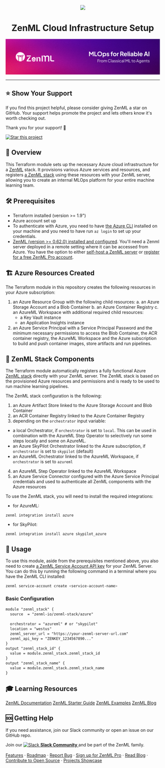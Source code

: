 <div align="center">
  <img referrerpolicy="no-referrer-when-downgrade" src="https://static.scarf.sh/a.png?x-pxid=0fcbab94-8fbe-4a38-93e8-c2348450a42e" />
  <h1 align="center">ZenML Cloud Infrastructure Setup</h1>
</div>

<div align="center">
  <a href="https://zenml.io">
    <img alt="ZenML Logo" src="https://raw.githubusercontent.com/zenml-io/zenml/main/docs/book/.gitbook/assets/header.png" alt="ZenML Logo">
  </a>
  <br />
</div>

---

## ⭐️ Show Your Support

If you find this project helpful, please consider giving ZenML a star on GitHub. Your support helps promote the project and lets others know it's worth checking out.

Thank you for your support! 🌟

[![Star this project](https://img.shields.io/github/stars/zenml-io/zenml?style=social)](https://github.com/zenml-io/zenml/stargazers)

## 🚀 Overview

This Terraform module sets up the necessary Azure cloud infrastructure for a [ZenML](https://zenml.io) stack. It provisions various Azure services and resources, and registers [a ZenML stack](https://docs.zenml.io/user-guide/production-guide/understand-stacks) using these resources with your ZenML server, allowing you to create an internal MLOps platform for your entire machine learning team.

## 🛠 Prerequisites

- Terraform installed (version >= 1.9")
- Azure account set up
- To authenticate with Azure, you need to have [the Azure CLI](https://learn.microsoft.com/en-us/cli/azure/)
installed on your machine and you need to have run `az login` to set up your
credentials.
- [ZenML (version >= 0.62.0) installed and configured](https://docs.zenml.io/getting-started/installation). You'll need a Zenml server deployed in a remote setting where it can be accessed from Azure. You have the option to either [self-host a ZenML server](https://docs.zenml.io/getting-started/deploying-zenml) or [register for a free ZenML Pro account](https://cloud.zenml.io/signup).

## 🏗 Azure Resources Created

The Terraform module in this repository creates the following resources in your Azure subscription:

1. an Azure Resource Group with the following child resources:
  a. an Azure Storage Account and a Blob Container
  b. an Azure Container Registry
  c. an AzureML Workspace with additional required child resources:
    * a Key Vault instance
    * an Application Insights instance
2. an Azure Service Principal with a Service Principal Password and the minimum necessary permissions to access the Blob Container, the ACR container registry, the AzureML Workspace and the Azure subscription to build and push container images, store artifacts and run pipelines.

## 🧩 ZenML Stack Components

The Terraform module automatically registers a fully functional Azure [ZenML stack](https://docs.zenml.io/user-guide/production-guide/understand-stacks) directly with your ZenML server. The ZenML stack is based on the provisioned Azure resources and permissions and is ready to be used to run machine learning pipelines.

The ZenML stack configuration is the following:

1. an Azure Artifact Store linked to the Azure Storage Account and Blob Container
2. an ACR Container Registry linked to the Azure Container Registry
3. depending on the `orchestrator` input variable:
  * a local Orchestrator, if `orchestrator` is set to `local`. This can be used in combination with the AzureML Step Operator to selectively run some steps locally and some on AzureML.
  * an Azure SkyPilot Orchestrator linked to the Azure subscription, if `orchestrator` is set to `skypilot` (default)
  * an AzureML Orchestrator linked to the AzureML Workspace, if `orchestrator` is set to `azureml` 
4. an AzureML Step Operator linked to the AzureML Workspace
5. an Azure Service Connector configured with the Azure Service Principal credentials and used to authenticate all ZenML components with the Azure resources

To use the ZenML stack, you will need to install the required integrations:

* for AzureML:

```shell
zenml integration install azure
```

* for SkyPilot:

```shell
zenml integration install azure skypilot_azure
```

## 🚀 Usage

To use this module, aside from the prerequisites mentioned above, you also need to create [a ZenML Service Account API key](https://docs.zenml.io/how-to/connecting-to-zenml/connect-with-a-service-account) for your ZenML Server. You can do this by running the following command in a terminal where you have the ZenML CLI installed:

```bash
zenml service-account create <service-account-name>
```

### Basic Configuration

```hcl
module "zenml_stack" {
  source  = "zenml-io/zenml-stack/azure"

  orchestrator = "azureml" # or "skypilot"
  location = "westus"
  zenml_server_url = "https://your-zenml-server-url.com"
  zenml_api_key = "ZENKEY_1234567890..."
}
output "zenml_stack_id" {
  value = module.zenml_stack.zenml_stack_id
}
output "zenml_stack_name" {
  value = module.zenml_stack.zenml_stack_name
}
```

## 🎓 Learning Resources

[ZenML Documentation](https://docs.zenml.io/)
[ZenML Starter Guide](https://docs.zenml.io/user-guide/starter-guide)
[ZenML Examples](https://github.com/zenml-io/zenml/tree/main/examples)
[ZenML Blog](https://www.zenml.io/blog)

## 🆘 Getting Help
If you need assistance, join our Slack community or open an issue on our GitHub repo.


<div>
<p align="left">
    <div align="left">
      Join our <a href="https://zenml.io/slack" target="_blank">
      <img width="18" src="https://cdn3.iconfinder.com/data/icons/logos-and-brands-adobe/512/306_Slack-512.png" alt="Slack"/>
    <b>Slack Community</b> </a> and be part of the ZenML family.
    </div>
    <br />
    <a href="https://zenml.io/features">Features</a>
    ·
    <a href="https://zenml.io/roadmap">Roadmap</a>
    ·
    <a href="https://github.com/zenml-io/zenml/issues">Report Bug</a>
    ·
    <a href="https://zenml.io/cloud">Sign up for ZenML Pro</a>
    ·
    <a href="https://www.zenml.io/blog">Read Blog</a>
    ·
    <a href="https://github.com/zenml-io/zenml/issues?q=is%3Aopen+is%3Aissue+archived%3Afalse+label%3A%22good+first+issue%22">Contribute to Open Source</a>
    ·
    <a href="https://github.com/zenml-io/zenml-projects">Projects Showcase</a>
  </p>
</div>

